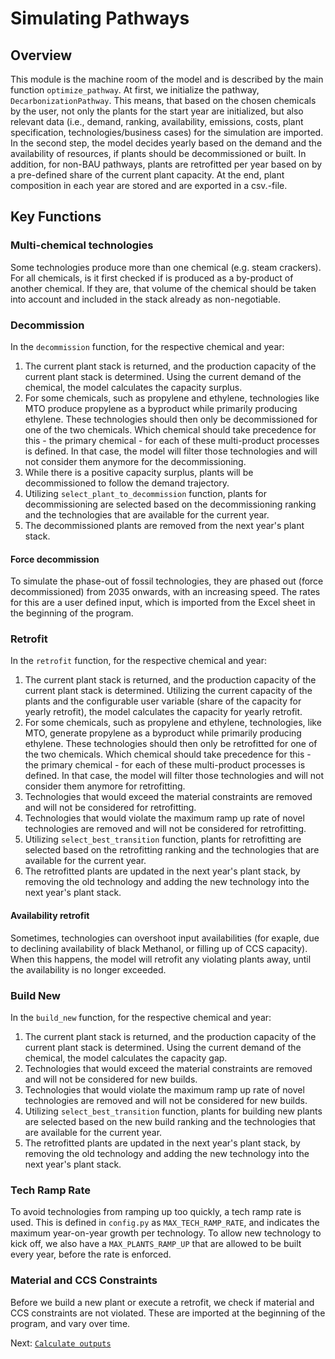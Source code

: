 # Simulating Pathways

## Overview
This module is the machine room of the model and is described by the main function `optimize_pathway`. At first, we 
initialize the pathway, `DecarbonizationPathway`. This means, that based on the chosen chemicals by the user, not only the plants for the start year 
are initialized, but also relevant data (i.e., demand, ranking, availability, emissions, costs, plant specification, 
technologies/business cases) for the simulation are imported. In the second step, the model decides yearly based on 
the demand and the availability of resources, if plants should be decommissioned or built. In addition, for non-BAU 
pathways, plants are retrofitted per year based on by a pre-defined share of the current plant capacity. At the end, 
plant composition in each year are stored and are exported in a csv.-file.


## Key Functions

### Multi-chemical technologies
Some technologies produce more than one chemical (e.g. steam crackers). For all chemicals, is it first checked if is produced as a by-product of another chemical. If they are, that volume of the chemical should be taken into account and included in the stack already as non-negotiable.

### Decommission
In the `decommission` function, for the respective chemical and year:
1. The current plant stack is returned, and the production capacity of the current plant stack is determined. Using the current demand of the chemical, the model calculates the capacity surplus.
2. For some chemicals, such as propylene and ethylene, technologies like MTO produce propylene as a byproduct while 
   primarily producing ethylene. These technologies should then only be decommissioned for one of the two chemicals. Which chemical should take precedence for this - the primary chemical - for each of these multi-product processes is defined. 
   In that case, the model will filter those technologies and will not consider them anymore for the decommissioning.
3. While there is a positive capacity surplus, plants will be decommissioned to follow the demand trajectory.
4. Utilizing `select_plant_to_decommission` function, plants for decommissioning are selected based on the 
   decommissioning ranking and the technologies that are available for the current year.
5. The decommissioned plants are removed from the next year's plant stack.   

#### Force decommission
To simulate the phase-out of fossil technologies, they are phased out (force decommissioned) from 2035 onwards, with an increasing speed. The rates for this are a user defined input, which is imported from the Excel sheet in the beginning of the program.    

### Retrofit
In the `retrofit` function, for the respective chemical and year:
1. The current plant stack is returned, and the production capacity of the current plant stack is determined. Utilizing the current capacity of the plants and the configurable user variable (share of the capacity for yearly retrofit), the model calculates the capacity for yearly retrofit.
2. For some chemicals, such as propylene and ethylene, technologies, like MTO, generate propylene as a byproduct while primarily producing ethylene. These technologies should then only be retrofitted for one of the two chemicals. Which chemical should take precedence for this - the primary chemical - for each of these multi-product processes is defined. In that case, the model will filter those technologies and will not consider them anymore for retrofitting.
3. Technologies that would exceed the material constraints are removed and will not be considered for retrofitting.
4. Technologies that would violate the maximum ramp up rate of novel technologies are removed and will not be considered 
   for retrofitting.
5. Utilizing `select_best_transition` function, plants for retrofitting are selected based on the 
   retrofitting ranking and the technologies that are available for the current year.
6. The retrofitted plants are updated in the next year's plant stack, by removing the old technology and adding the new 
   technology into the next year's plant stack.   

#### Availability retrofit
Sometimes, technologies can overshoot input availabilities (for exaple, due to declining availability of black Methanol, or filling up of CCS capacity). When this happens, the model will retrofit any violating plants away, until the availability is no longer exceeded.  

### Build New
In the `build_new` function, for the respective chemical and year:
1. The current plant stack is returned, and the production capacity of the current plant stack is determined. Using
   the current demand of the chemical, the model calculates the capacity gap.
2. Technologies that would exceed the material constraints are removed and will not be considered for new builds.
3. Technologies that would violate the maximum ramp up rate of novel technologies are removed and will not be considered 
   for new builds.
4. Utilizing `select_best_transition` function, plants for building new plants are selected based on the 
   new build ranking and the technologies that are available for the current year.
5. The retrofitted plants are updated in the next year's plant stack, by removing the old technology and adding the new 
   technology into the next year's plant stack.   

### Tech Ramp Rate
To avoid technologies from ramping up too quickly, a tech ramp rate is used. This is defined in `config.py` as `MAX_TECH_RAMP_RATE`, and indicates the maximum year-on-year growth per technology. To allow new technology to kick off, we also have a `MAX_PLANTS_RAMP_UP` that are allowed to be built every year, before the rate is enforced.

### Material and CCS Constraints
Before we build a new plant or execute a retrofit, we check if material and CCS constraints are not violated. These are imported at the beginning of the program, and vary over time. 

Next: [`Calculate outputs`](https://github.com/systemiqofficial/chemicals-decarbonization/blob/main/docs/5_calculate_outputs.md)